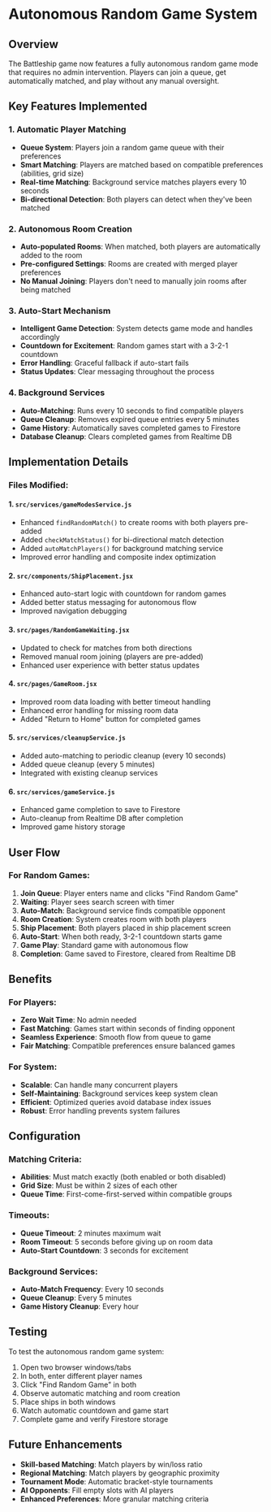 # Autonomous Random Game System

## Overview
The Battleship game now features a fully autonomous random game mode that requires no admin intervention. Players can join a queue, get automatically matched, and play without any manual oversight.

## Key Features Implemented

### 1. **Automatic Player Matching**
- **Queue System**: Players join a random game queue with their preferences
- **Smart Matching**: Players are matched based on compatible preferences (abilities, grid size)
- **Real-time Matching**: Background service matches players every 10 seconds
- **Bi-directional Detection**: Both players can detect when they've been matched

### 2. **Autonomous Room Creation**
- **Auto-populated Rooms**: When matched, both players are automatically added to the room
- **Pre-configured Settings**: Rooms are created with merged player preferences
- **No Manual Joining**: Players don't need to manually join rooms after being matched

### 3. **Auto-Start Mechanism**
- **Intelligent Game Detection**: System detects game mode and handles accordingly
- **Countdown for Excitement**: Random games start with a 3-2-1 countdown
- **Error Handling**: Graceful fallback if auto-start fails
- **Status Updates**: Clear messaging throughout the process

### 4. **Background Services**
- **Auto-Matching**: Runs every 10 seconds to find compatible players
- **Queue Cleanup**: Removes expired queue entries every 5 minutes
- **Game History**: Automatically saves completed games to Firestore
- **Database Cleanup**: Clears completed games from Realtime DB

## Implementation Details

### Files Modified:

#### 1. `src/services/gameModesService.js`
- Enhanced `findRandomMatch()` to create rooms with both players pre-added
- Added `checkMatchStatus()` for bi-directional match detection
- Added `autoMatchPlayers()` for background matching service
- Improved error handling and composite index optimization

#### 2. `src/components/ShipPlacement.jsx`
- Enhanced auto-start logic with countdown for random games
- Added better status messaging for autonomous flow
- Improved navigation debugging

#### 3. `src/pages/RandomGameWaiting.jsx`
- Updated to check for matches from both directions
- Removed manual room joining (players are pre-added)
- Enhanced user experience with better status updates

#### 4. `src/pages/GameRoom.jsx`
- Improved room data loading with better timeout handling
- Enhanced error handling for missing room data
- Added "Return to Home" button for completed games

#### 5. `src/services/cleanupService.js`
- Added auto-matching to periodic cleanup (every 10 seconds)
- Added queue cleanup (every 5 minutes)
- Integrated with existing cleanup services

#### 6. `src/services/gameService.js`
- Enhanced game completion to save to Firestore
- Auto-cleanup from Realtime DB after completion
- Improved game history storage

## User Flow

### For Random Games:
1. **Join Queue**: Player enters name and clicks "Find Random Game"
2. **Waiting**: Player sees search screen with timer
3. **Auto-Match**: Background service finds compatible opponent
4. **Room Creation**: System creates room with both players
5. **Ship Placement**: Both players placed in ship placement screen
6. **Auto-Start**: When both ready, 3-2-1 countdown starts game
7. **Game Play**: Standard game with autonomous flow
8. **Completion**: Game saved to Firestore, cleared from Realtime DB

## Benefits

### For Players:
- **Zero Wait Time**: No admin needed
- **Fast Matching**: Games start within seconds of finding opponent
- **Seamless Experience**: Smooth flow from queue to game
- **Fair Matching**: Compatible preferences ensure balanced games

### For System:
- **Scalable**: Can handle many concurrent players
- **Self-Maintaining**: Background services keep system clean
- **Efficient**: Optimized queries avoid database index issues
- **Robust**: Error handling prevents system failures

## Configuration

### Matching Criteria:
- **Abilities**: Must match exactly (both enabled or both disabled)
- **Grid Size**: Must be within 2 sizes of each other
- **Queue Time**: First-come-first-served within compatible groups

### Timeouts:
- **Queue Timeout**: 2 minutes maximum wait
- **Room Timeout**: 5 seconds before giving up on room data
- **Auto-Start Countdown**: 3 seconds for excitement

### Background Services:
- **Auto-Match Frequency**: Every 10 seconds
- **Queue Cleanup**: Every 5 minutes
- **Game History Cleanup**: Every hour

## Testing

To test the autonomous random game system:

1. Open two browser windows/tabs
2. In both, enter different player names
3. Click "Find Random Game" in both
4. Observe automatic matching and room creation
5. Place ships in both windows
6. Watch automatic countdown and game start
7. Complete game and verify Firestore storage

## Future Enhancements

- **Skill-based Matching**: Match players by win/loss ratio
- **Regional Matching**: Match players by geographic proximity
- **Tournament Mode**: Automatic bracket-style tournaments
- **AI Opponents**: Fill empty slots with AI players
- **Enhanced Preferences**: More granular matching criteria
